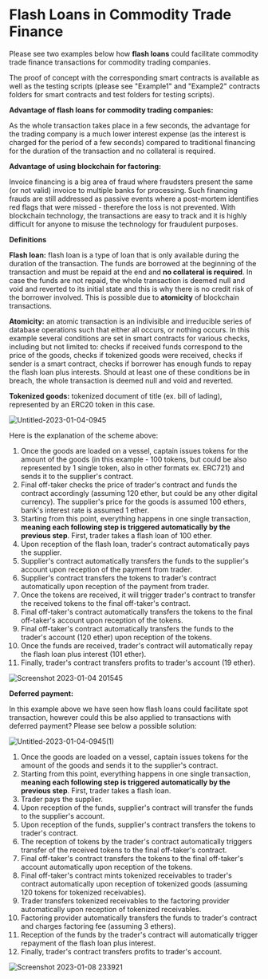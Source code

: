 # Flash Loans in Commodity Trade Finance

Please see two examples below how **flash loans** could facilitate commodity trade finance transactions for commodity trading companies.

The proof of concept with the corresponding smart contracts is available as well as the testing scripts (please see "Example1" and "Example2" contracts folders for smart contracts and test folders for testing scripts).

**Advantage of flash loans for commodity trading companies:**

As the whole transaction takes place in a few seconds, the advantage for the trading company is a much lower interest expense (as the interest is charged for the period of a few seconds) compared to traditional financing for the duration of the transaction and no collateral is required.

**Advantage of using blockchain for factoring:**

Invoice financing is a big area of fraud where fraudsters present the same (or not valid) invoice to multiple banks for processing. Such financing frauds are still addressed as passive events where a post-mortem identifies red flags that were missed - therefore the loss is not prevented. 
With blockchain technology, the transactions are easy to track and it is highly difficult for anyone to misuse the technology for fraudulent purposes.

**Definitions**

**Flash loan:** flash loan is a type of loan that is only available during the duration of the transaction. The funds are borrowed at the beginning of the transaction and must be repaid at the end and **no collateral is required**. In case the funds are not repaid, the whole transaction is deemed null and void and reverted to its initial state and this is why there is no credit risk of the borrower involved. This is possible due to **atomicity** of blockchain transactions. 

**Atomicity:** an atomic transaction is an indivisible and irreducible series of database operations such that either all occurs, or nothing occurs. In this example several conditions are set in smart contracts for various checks, including but not limited to: checks if received funds correspond to the price of the goods, checks if tokenized goods were received, checks if sender is a smart contract, checks if borrower has enough funds to repay the flash loan plus interests. Should at least one of these conditions be in breach, the whole transaction is deemed null and void and reverted.

**Tokenized goods:** tokenized document of title (ex. bill of lading), represented by an ERC20 token in this case.



![Untitled-2023-01-04-0945](https://user-images.githubusercontent.com/121932525/210520986-97da695a-9ac1-43fe-9e37-4e8cab31365d.png)

Here is the explanation of the scheme above:

1) Once the goods are loaded on a vessel, captain issues tokens for the amount of the goods (in this example - 100 tokens, but could be also represented by 1 single token, also in other formats ex. ERC721) and sends it to the supplier's contract.
2) Final off-taker checks the price of trader's contract and funds the contract accordingly (assuming 120 ether, but could be any other digital currency). The supplier's price for the goods is assumed 100 ethers, bank's interest rate is assumed 1 ether.
3) Starting from this point, everything happens in one single transaction, **meaning each following step is triggered automatically by the previous step**. First, trader takes a flash loan of 100 ether.
4) Upon reception of the flash loan, trader's contract automatically pays the supplier.
5) Supplier's contract automatically transfers the funds to the supplier's account upon reception of the payment from trader.
6) Supplier's contract transfers the tokens to trader's contract automatically upon reception of the payment from trader.
7) Once the tokens are received, it will trigger trader's contract to transfer the received tokens to the final off-taker's contract.
8) Final off-taker's contract automatically transfers the tokens to the final off-taker's account upon reception of the tokens.
9) Final off-taker's contract automatically transfers the funds to the trader's account (120 ether) upon reception of the tokens.
10) Once the funds are received, trader's contract will automatically repay the flash loan plus interest (101 ether).
11) Finally, trader's contract transfers profits to trader's account (19 ether).

![Screenshot 2023-01-04 201545](https://user-images.githubusercontent.com/121932525/210659447-ce457840-5cc9-413c-93bd-ad00a87262fc.png)


**Deferred payment:**

In this example above we have seen how flash loans could facilitate spot transaction, however could this be also applied to transactions with deferred payment? Please see below a possible solution:

![Untitled-2023-01-04-0945(1)](https://user-images.githubusercontent.com/121932525/210527951-8e5572fd-d573-4106-baac-02ef3df61080.png)

1) Once the goods are loaded on a vessel, captain issues tokens for the amount of the goods and sends it to the supplier's contract.
2) Starting from this point, everything happens in one single transaction, **meaning each following step is triggered automatically by the previous step**. First, trader takes a flash loan.
3) Trader pays the supplier.
4) Upon reception of the funds, supplier's contract will transfer the funds to the supplier's account.
5) Upon reception of the funds, supplier's contract transfers the tokens to trader's contract.
6) The reception of tokens by the trader's contract automatically triggers transfer of the received tokens to the final off-taker's contract.
7) Final off-taker's contract transfers the tokens to the final off-taker's account automatically upon reception of the tokens.
8) Final off-taker's contract mints tokenized receivables to trader's contract automatically upon reception of tokenized goods (assuming 120 tokens for tokenized receivables).
9) Trader transfers tokenized receivables to the factoring provider automatically upon reception of tokenized receivables.
10) Factoring provider automatically transfers the funds to trader's contract and charges factoring fee (assuming 3 ethers).
11) Reception of the funds by the trader's contract will automatically trigger repayment of the flash loan plus interest.
12) Finally, trader's contract transfers profits to trader's account.

![Screenshot 2023-01-08 233921](https://user-images.githubusercontent.com/121932525/211222677-b233846d-f216-46f3-a7df-ab23c91b2fd5.png)
